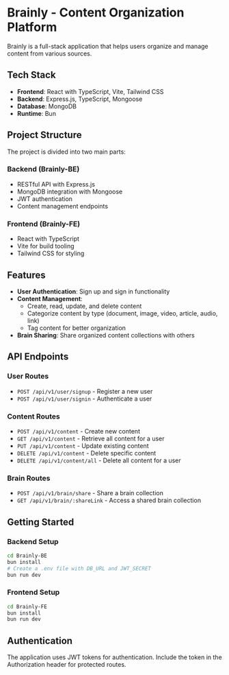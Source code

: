 # Brainly - Content Organization Platform

Brainly is a full-stack application that helps users organize and manage content from various sources.

## Tech Stack

- **Frontend**: React with TypeScript, Vite, Tailwind CSS
- **Backend**: Express.js, TypeScript, Mongoose
- **Database**: MongoDB
- **Runtime**: Bun

## Project Structure

The project is divided into two main parts:

### Backend (Brainly-BE)

- RESTful API with Express.js
- MongoDB integration with Mongoose
- JWT authentication
- Content management endpoints

### Frontend (Brainly-FE)

- React with TypeScript
- Vite for build tooling
- Tailwind CSS for styling

## Features

- **User Authentication**: Sign up and sign in functionality
- **Content Management**:
  - Create, read, update, and delete content
  - Categorize content by type (document, image, video, article, audio, link)
  - Tag content for better organization
- **Brain Sharing**: Share organized content collections with others

## API Endpoints

### User Routes

- `POST /api/v1/user/signup` - Register a new user
- `POST /api/v1/user/signin` - Authenticate a user

### Content Routes

- `POST /api/v1/content` - Create new content
- `GET /api/v1/content` - Retrieve all content for a user
- `PUT /api/v1/content` - Update existing content
- `DELETE /api/v1/content` - Delete specific content
- `DELETE /api/v1/content/all` - Delete all content for a user

### Brain Routes

- `POST /api/v1/brain/share` - Share a brain collection
- `GET /api/v1/brain/:shareLink` - Access a shared brain collection

## Getting Started

### Backend Setup

```bash
cd Brainly-BE
bun install
# Create a .env file with DB_URL and JWT_SECRET
bun run dev
```

### Frontend Setup

```bash
cd Brainly-FE
bun install
bun run dev
```

## Authentication

The application uses JWT tokens for authentication. Include the token in the Authorization header for protected routes.
